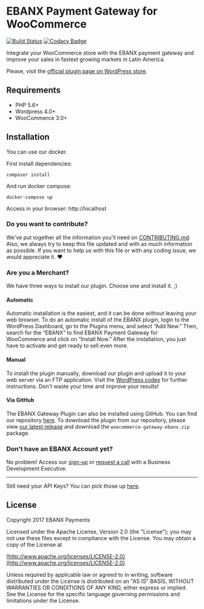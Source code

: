 # EBANX Payment Gateway for WooCommerce

[![Build Status](https://travis-ci.org/ebanx/woocommerce-gateway-ebanx.svg?branch=master)](https://travis-ci.org/ebanx/woocommerce-gateway-ebanx)
[![Codacy Badge](https://api.codacy.com/project/badge/Grade/09ef5eb63a394dc3b76cb4319129fbf3)](https://www.codacy.com/app/EBANX/woocommerce-gateway-ebanx?utm_source=github.com&amp;utm_medium=referral&amp;utm_content=ebanx/woocommerce-gateway-ebanx&amp;utm_campaign=Badge_Grade)

Integrate your WooCommerce store with the EBANX payment gateway and improve your sales in fastest growing markets in Latin America.

Please, visit the [official plugin page on WordPress store](https://wordpress.org/plugins/ebanx-payment-gateway-for-woocommerce/).

## Requirements
* PHP 5.6+
* Wordpress 4.0+
* WooCommerce 3.0+

## Installation

You can use our docker.

First install dependencies:

```ssh
composer install
```

And run docker compose:

```ssh
docker-compose up
```

Access in your browser: http://localhost

### Do you want to contribute?

We've put together all the information you'll need on [CONTRIBUTING.md](https://github.com/ebanx/woocommerce-gateway-ebanx/blob/master/CONTRIBUTING.md). Also, we always try to keep this file updated and with as much information as possible. If you want to help us with this file or with any coding issue, we would appreciate it. :heart:

### Are you a Merchant?

We have three ways to install our plugin. Choose one and install it. ;)

#### Automatic

Automatic installation is the easiest, and it can be done without leaving your web browser. To do an automatic install of the EBANX plugin, login to the WordPress Dashboard, go to the Plugins menu, and select “Add New.” Then, search for the “EBANX” to find EBANX Payment Gateway for WooCommerce and click on “Install Now.” After the installation, you just have to activate and get ready to sell even more.

#### Manual

To install the plugin manually, download our plugin and upload it to your web server via an FTP application. Visit the [WordPress codex](https://codex.wordpress.org/Managing_Plugins#Manual_Plugin_Installation "WordPress codex") for further instructions. Don't waste your time and improve your results!

#### Via GitHub

The EBANX Gateway Plugin can also be installed using GitHub. You can find our repository [here](https://github.com/ebanx/checkout-woocommerce/ "EBANX GitHub repository"). To download the plugin from our repository, please view [our latest release](https://github.com/ebanx/woocommerce-gateway-ebanx/releases/latest "Latest Release from GitHub repository") and download the `woocommerce-gateway-ebanx.zip` package.

### Don't have an EBANX Account yet?

No problem! Access our [sign-up](https://www.ebanx.com/business/en/dashboard "EBANX Dashboard") or [request a call](https://business.ebanx.com/en/contact-sales) with a Business Development Executive.

---

Still need your API Keys? You can pick those up [here](https://www.ebanx.com/business/en/dashboard "EBANX API keys").

## License

Copyright 2017 EBANX Payments

Licensed under the Apache License, Version 2.0 (the "License");
you may not use these files except in compliance with the License.
You may obtain a copy of the License at

   [http://www.apache.org/licenses/LICENSE-2.0](http://www.apache.org/licenses/LICENSE-2.0)

Unless required by applicable law or agreed to in writing, software
distributed under the License is distributed on an "AS IS" BASIS,
WITHOUT WARRANTIES OR CONDITIONS OF ANY KIND, either express or implied.
See the License for the specific language governing permissions and
limitations under the License.

